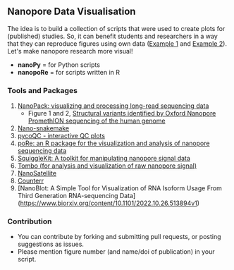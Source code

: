 ## Nanopore Data Visualisation

The idea is to build a collection of scripts that were used to create plots for (published) studies. So, it can benefit students and researchers in a way that they can reproduce figures using own data ([Example 1](https://github.com/pschloss/Kozich_ReAnalysis_AEM_2017/blob/master/code/plot_nmds.R) and [Example 2](https://github.com/bioinf/weswgs)). Let's make nanopore research more visual!

- **nanoPy** = for Python scripts
- **nanopoRe** = for scripts written in R

### Tools and Packages

1. [NanoPack: visualizing and processing long-read sequencing data](https://github.com/wdecoster/nanopack)
    - Figure 1 and 2, [Structural variants identified by Oxford Nanopore PromethION sequencing of the human genome](https://genome.cshlp.org/content/early/2019/06/11/gr.244939.118.abstract)
2. [Nano-snakemake](https://github.com/wdecoster/nano-snakemake)
3. [pycoQC - interactive QC plots](https://github.com/a-slide/pycoQC)
4. [poRe: an R package for the visualization and analysis of nanopore sequencing data](https://academic.oup.com/bioinformatics/article/31/1/114/2365693)
5. [SquiggleKit: A toolkit for manipulating nanopore signal data](https://github.com/Psy-Fer/SquiggleKit)
6. [Tombo (for analysis and visualization of raw nanopore signal)](https://github.com/nanoporetech/tombo)
7. [NanoSatellite](https://github.com/arnederoeck/NanoSatellite)
8. [Counterr](https://github.com/dayzerodx/counterr)
9. [NanoBlot: A Simple Tool for Visualization of RNA Isoform Usage From Third Generation RNA-sequencing Data] (https://www.biorxiv.org/content/10.1101/2022.10.26.513894v1)

### Contribution

- You can contribute by forking and submitting pull requests, or posting suggestions as issues. 
- Please mention figure number (and name/doi of publication) in your script.
